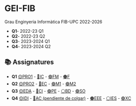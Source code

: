 # GEI-FIB
Grau Enginyeria Informàtica FIB-UPC 2022-2026

- **Q1**- 2022-23 Q1
- **Q2**- 2022-23 Q2
- **Q3**- 2023-2024 Q1
- **Q4**- 2023-2024 Q2

## 📚 Assignatures
 - **Q1** [🟡PRO1](Obligatories/Q1/PRO1) - [🔵IC](Obligatories/Q1/IC) - [🟢FM](Obligatories/Q1/FM) - [🟠F](Obligatories/Q1/F)
 - **Q2** [🟡PRO2](Obligatories/Q2/PRO2) - [🔵EC](Obligatories/Q2/EC) - [🟢M1](Obligatories/Q2/M1) - [🟢M2](Obligatories/Q2/M2)
 - **Q3** [🟡EDA](Obligatories/Q3/EDA) - [🔵CI](Obligatories/Q3/CI) - [🟢PE](Obligatories/Q3/PE) - [⚪BD](Obligatories/Q3/BD) - [🟣SO](Obligatories/Q3/SO)
 - **Q4** [🟡IDI](Obligatories/Q4/IDI) - [🔵AC (pendiente de colgar)](Obligatories/Q4/AC) - [🟤EEE](Obligatories/Q4/EEE) - [⚪IES](Obligatories/Q4/IES) - [🟣XC](Obligatories/Q4/XC)
